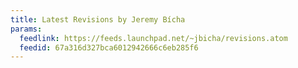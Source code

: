 ```yaml
---
title: Latest Revisions by Jeremy Bícha
params:
  feedlink: https://feeds.launchpad.net/~jbicha/revisions.atom
  feedid: 67a316d327bca6012942666c6eb285f6
---
```

